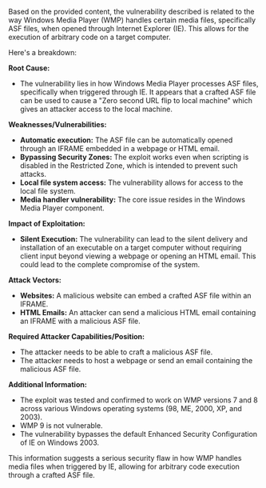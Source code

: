 Based on the provided content, the vulnerability described is related to the way Windows Media Player (WMP) handles certain media files, specifically ASF files, when opened through Internet Explorer (IE). This allows for the execution of arbitrary code on a target computer.

Here's a breakdown:

**Root Cause:**

*   The vulnerability lies in how Windows Media Player processes ASF files, specifically when triggered through IE. It appears that a crafted ASF file can be used to cause a "Zero second URL flip to local machine" which gives an attacker access to the local machine.

**Weaknesses/Vulnerabilities:**

*   **Automatic execution:** The ASF file can be automatically opened through an IFRAME embedded in a webpage or HTML email.
*   **Bypassing Security Zones:**  The exploit works even when scripting is disabled in the Restricted Zone, which is intended to prevent such attacks.
*   **Local file system access:** The vulnerability allows for access to the local file system.
*   **Media handler vulnerability:** The core issue resides in the Windows Media Player component.

**Impact of Exploitation:**

*   **Silent Execution:** The vulnerability can lead to the silent delivery and installation of an executable on a target computer without requiring client input beyond viewing a webpage or opening an HTML email. This could lead to the complete compromise of the system.

**Attack Vectors:**

*   **Websites:** A malicious website can embed a crafted ASF file within an IFRAME.
*   **HTML Emails:** An attacker can send a malicious HTML email containing an IFRAME with a malicious ASF file.

**Required Attacker Capabilities/Position:**

*   The attacker needs to be able to craft a malicious ASF file.
*   The attacker needs to host a webpage or send an email containing the malicious ASF file.

**Additional Information:**
* The exploit was tested and confirmed to work on WMP versions 7 and 8 across various Windows operating systems (98, ME, 2000, XP, and 2003).
* WMP 9 is not vulnerable.
* The vulnerability bypasses the default Enhanced Security Configuration of IE on Windows 2003.

This information suggests a serious security flaw in how WMP handles media files when triggered by IE, allowing for arbitrary code execution through a crafted ASF file.
